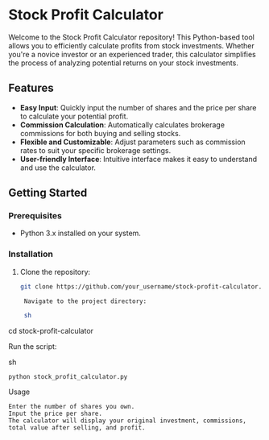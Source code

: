 # Stock Profit Calculator

Welcome to the Stock Profit Calculator repository! This Python-based tool allows you to efficiently calculate profits from stock investments. Whether you're a novice investor or an experienced trader, this calculator simplifies the process of analyzing potential returns on your stock investments.

## Features

- **Easy Input**: Quickly input the number of shares and the price per share to calculate your potential profit.
- **Commission Calculation**: Automatically calculates brokerage commissions for both buying and selling stocks.
- **Flexible and Customizable**: Adjust parameters such as commission rates to suit your specific brokerage settings.
- **User-friendly Interface**: Intuitive interface makes it easy to understand and use the calculator.

## Getting Started

### Prerequisites

- Python 3.x installed on your system.

### Installation

1. Clone the repository:
   ```sh
   git clone https://github.com/your_username/stock-profit-calculator.git

    Navigate to the project directory:

    sh

cd stock-profit-calculator

Run the script:

sh

    python stock_profit_calculator.py

Usage

    Enter the number of shares you own.
    Input the price per share.
    The calculator will display your original investment, commissions, total value after selling, and profit.
